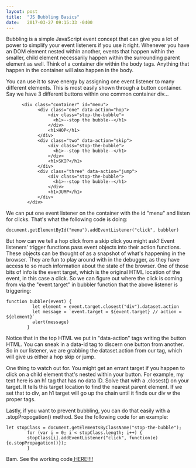```yaml
---
layout: post
title:  "JS Bubbling Basics"
date:   2017-03-27 09:15:33 -0400
---
```



Bubbling is a simple JavaScript event concept that can give you a lot of power to simplify your event listeners if you use it right. Whenever you have an DOM element nested within another, events that happen within the smaller, child element necessarily happen within the surrounding parent element as well. Think of a container div within the body tags. Anything that happen in the container will also happen in the body. 

You can use it to save energy by assigning one event listener to many different elements. This is most easily shown through a button container. Say we have 3 different buttons within one common container div...

```
      <div class="container" id="menu">
            <div class="one" data-action="hop">
                <div class="stop-the-bubble">
                  <h1>--stop the bubble--</h1>
                </div>
                <h1>HOP</h1>
            </div>
            <div class="two" data-action="skip">
                <div class="stop-the-bubble">
                  <h1>--stop the bubble--</h1>
                </div>
                <h1>SKIP</h1>
            </div>
            <div class="three" data-action="jump">
                <div class="stop-the-bubble">
                  <h1>--stop the bubble--</h1>
                </div>
                <h1>JUMP</h1>
            </div>
        </div>
```
				

We can put one event listener on the container with the id "menu" and listen for clicks. That's what the following code is doing: 

```
document.getElementById("menu").addEventListener("click", bubbler)
```


But how can we tell a hop click from a skip click you might ask? Event listeners' trigger functions pass event objects into their action functions. These objects can be thought of as a snapshot of what's happening in the browser. They are fun to play around with in the debugger, as they have access to so much information about the state of the browser. One of those bits of info is the event target, which is the original HTML location of the event, in this case a click. So we can figure out where the click is coming from via the "event.target" in bubbler function that the above listener is triggering:

```
function bubbler(event) {
          let element = event.target.closest("div").dataset.action
          let message = `event.target = ${event.target} // action = ${element}`
          alert(message)
        }
```

Notice that in the top HTML we put in "data-action" tags writing the button HTML. You can sneak in a data-id tag to discern one button from another. So in our listener, we are grabbing the dataset.action from our tag, which will give us either a hop skip or jump.

One thing to watch out for. You might get an errant target if you happen to click on a child element that's nested within your button. For example, my text here is an h1 tag that has no data ID. Solve that with a .closest() on your target. It tells this target location to find the nearest parent element. If we set that to div, an h1 target will go up the chain until it finds our div w the proper tags. 

Lastly, if you want to prevent bubbling, you can do that easily with a .stopPropogation() method. See the following code for an example: 

```
let stopClass = document.getElementsByClassName("stop-the-bubble");
        for (var i = 0; i < stopClass.length; i++) {
        stopClass[i].addEventListener("click", function(e) {e.stopPropagation()});
        }
```

Bam. See the working code[ HERE!!!!](https://enigmatic-basin-52093.herokuapp.com/shapes/bubble)
